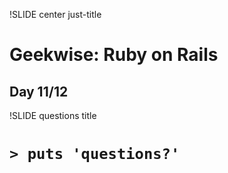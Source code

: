 !SLIDE center just-title
# Geekwise: Ruby on Rails

## Day 11/12

!SLIDE questions title

# `> puts 'questions?'`
